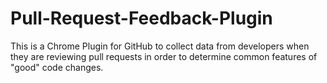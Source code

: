 # Pull-Request-Feedback-Plugin
This is a Chrome Plugin for GitHub to collect data from developers when they are reviewing pull requests in order to determine common features of "good" code changes.
